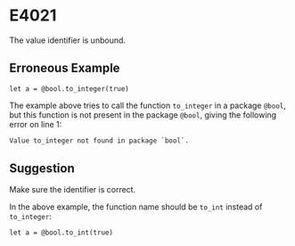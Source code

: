 # E4021

The value identifier is unbound.

## Erroneous Example

```moonbit
let a = @bool.to_integer(true)
```

The example above tries to call the function `to_integer` in a package `@bool`,
but this function is not present in the package `@bool`,
giving the following error on line 1:

```default
Value to_integer not found in package `bool`.
```

## Suggestion

Make sure the identifier is correct.

In the above example, the function name should be `to_int` instead of `to_integer`:

```moonbit
let a = @bool.to_int(true)
```
